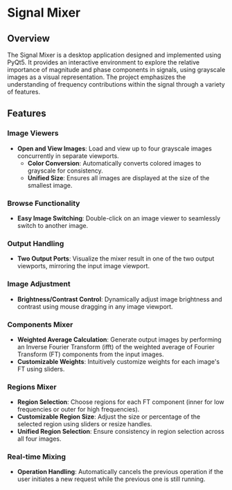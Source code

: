 
# Signal Mixer

## Overview

The Signal Mixer is a desktop application designed and implemented using PyQt5. It provides an interactive environment to explore the relative importance of magnitude and phase components in signals, using grayscale images as a visual representation. The project emphasizes the understanding of frequency contributions within the signal through a variety of features.

## Features

### Image Viewers

- **Open and View Images**: Load and view up to four grayscale images concurrently in separate viewports.
  - **Color Conversion**: Automatically converts colored images to grayscale for consistency.
  - **Unified Size**: Ensures all images are displayed at the size of the smallest image.

### Browse Functionality

- **Easy Image Switching**: Double-click on an image viewer to seamlessly switch to another image.

### Output Handling

- **Two Output Ports**: Visualize the mixer result in one of the two output viewports, mirroring the input image viewport.

### Image Adjustment

- **Brightness/Contrast Control**: Dynamically adjust image brightness and contrast using mouse dragging in any image viewport.

### Components Mixer

- **Weighted Average Calculation**: Generate output images by performing an Inverse Fourier Transform (ifft) of the weighted average of Fourier Transform (FT) components from the input images.
- **Customizable Weights**: Intuitively customize weights for each image's FT using sliders.

### Regions Mixer

- **Region Selection**: Choose regions for each FT component (inner for low frequencies or outer for high frequencies).
- **Customizable Region Size**: Adjust the size or percentage of the selected region using sliders or resize handles.
- **Unified Region Selection**: Ensure consistency in region selection across all four images.

### Real-time Mixing

- **Operation Handling**: Automatically cancels the previous operation if the user initiates a new request while the previous one is still running.

